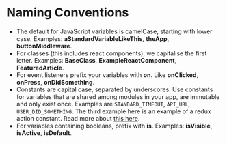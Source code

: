 # Naming Conventions

- The default for JavaScript variables is camelCase, starting with lower case. Examples: __aStandardVariableLikeThis__, __theApp__, __buttonMiddleware__.
- For classes (this includes react components), we capitalise the first letter. Examples: __BaseClass__, __ExampleReactComponent__, __FeaturedArticle__.
- For event listeners prefix your variables with __on__. Like __onClicked__, __onPress__, __onDidSomething__.
- Constants are capital case, separated by underscores. Use constants for variables that are shared among modules in your app, are immutable and only exist once. Examples are `STANDARD_TIMEOUT`, `API_URL`, `USER_DID_SOMETHING`. The third example here is an example of a redux action constant. Read more about [this here](http://redux.js.org/docs/basics/Actions.html).
- For variables containing booleans, prefix with __is__. Examples: __isVisible__, __isActive__, __isDefault__.
